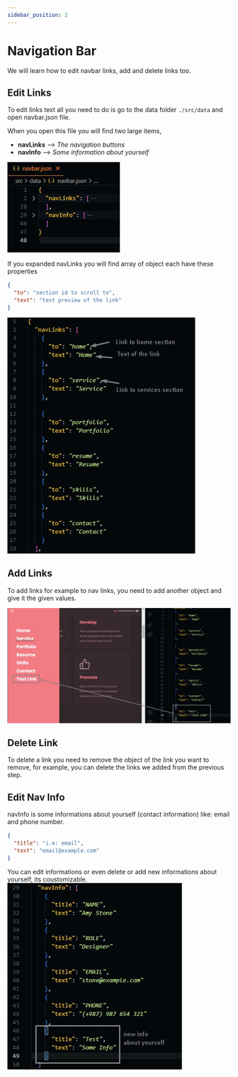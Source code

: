 ```yaml
---
sidebar_position: 2
---
```


# Navigation Bar

We will learn how to edit navbar links, add and delete links too.

## Edit Links

To edit links text all you need to do is go to the data folder `./src/data` and open navbar.json file.

When you open this file you will find two large items,

- **navLinks** --> _The navigation buttons_
- **navInfo** --> _Some information about yourself_

![navbar](./img/_navbar/nav-main-data.jpg)

If you expanded navLinks you will find array of object each have these properties

```json
{
  "to": "section id to scroll to",
  "text": "text preview of the link"
}
```

![navbar links](./img/_navbar/nav-1.jpg)

## Add Links

To add links for example to nav links, you need to add another object and give it the given values.

![add navlink](./img/_navbar/add-link.jpg)

## Delete Link

To delete a link you need to remove the object of the link you want to remove, for example, you can delete the links we added from the previous step.

## Edit Nav Info

navInfo is some informations about yourself (contact information) like: email and phone number.

```json
{
  "title": "i.e: email",
  "text": "email@example.com"
}
```

You can edit informations or even delete or add new informations about yourself, its coustomizable.
![edit navinfo](./img/_navbar/edit-nav-info.jpg)
